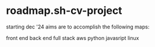 # roadmap.sh-cv-project

starting dec '24
aims are to accomplish the following maps:

front end
back end
full stack
aws
python
javasript
linux

<!-- make projects!
use skills to create beneficial things to accent current environment. 
incorporate circuitry/-bending, robotics, solar, radio, and other fun  things. 

imagine if i could make games fit with music i make tech or instrumental or otherwise that are daily tasks but personalized. 
for example: old idea of interactive mirror from '20.

it's good to have a place full of my creativity streamlined all in one area. recording and having an archive is important to me. -->


